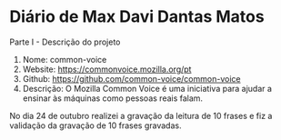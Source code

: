 # Diário de Max Davi Dantas Matos

Parte I - Descrição do projeto

1.	Nome: common-voice
2.	Website: https://commonvoice.mozilla.org/pt
3.	Github: https://github.com/common-voice/common-voice
4.	Descrição: O Mozilla Common Voice é uma iniciativa para ajudar a ensinar às máquinas como pessoas reais falam.

No dia 24 de outubro realizei a gravação da leitura de 10 frases e fiz a validação da gravação de 10 frases gravadas.
